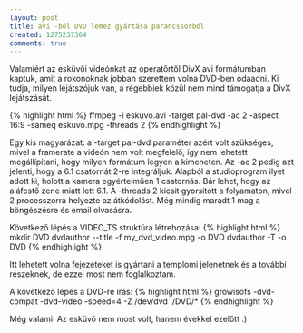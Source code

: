 ```yaml
---
layout: post
title: avi -ból DVD lemez gyártása parancssorból
created: 1275237364
comments: true
---
```

Valamiért az esküvői videónkat az operatőrtől DivX avi formátumban kaptuk, amit a rokonoknak jobban szerettem volna DVD-ben odaadni. Ki tudja, milyen lejátszójuk van, a régebbiek közül nem mind támogatja a DivX lejátszását.

{% highlight html %}
ffmpeg -i eskuvo.avi -target pal-dvd -ac 2 -aspect 16:9 -sameq eskuvo.mpg -threads 2
{% endhighlight %}

Egy kis magyarázat: a -target pal-dvd paraméter azért volt szükséges, mivel a framerate a videón nem volt megfelelő, így nem lehetett megállípítani, hogy milyen formátum legyen a kimeneten. Az -ac 2 pedig azt jelenti, hogy a 6.1 csatornát 2-re integráljuk. Alapból a studioprogram ilyet adott ki, holott a kamera egyértelműen 1 csatornás. Bár lehet, hogy az aláfestő zene miatt lett 6.1. A -threads 2 kicsit gyorsított a folyamaton, mivel 2 processzorra helyezte az átkódolást. Még mindig maradt 1 mag a böngészésre és email olvasásra.

Következő lépés a VIDEO_TS struktúra létrehozása:
{% highlight html %}
mkdir DVD
dvdauthor --title -f my_dvd_video.mpg -o DVD
dvdauthor -T -o DVD
{% endhighlight %}

Itt lehetett volna fejezeteket is gyártani a templomi jelenetnek és a további részeknek, de ezzel most nem foglalkoztam.

A következő lépés a DVD-re írás:
{% highlight html %}
growisofs -dvd-compat -dvd-video -speed=4 -Z /dev/dvd ./DVD/*
{% endhighlight %}

Még valami: Az esküvő nem most volt, hanem évekkel ezelőtt :)
